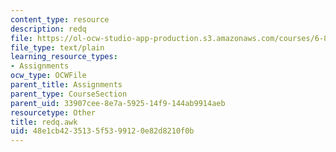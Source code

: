```yaml
---
content_type: resource
description: redq
file: https://ol-ocw-studio-app-production.s3.amazonaws.com/courses/6-829-computer-networks-fall-2002/48e1cb4235135f5399120e82d8210f0b_redq.awk
file_type: text/plain
learning_resource_types:
- Assignments
ocw_type: OCWFile
parent_title: Assignments
parent_type: CourseSection
parent_uid: 33907cee-8e7a-5925-14f9-144ab9914aeb
resourcetype: Other
title: redq.awk
uid: 48e1cb42-3513-5f53-9912-0e82d8210f0b
---
```

